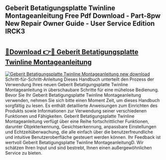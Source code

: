 ## Geberit Betatigungsplatte Twinline Montageanleitung Free Pdf Download - Part-8pw New Repair Owner Guide - User Service Edition IRCK3

# <h2><a href="http://df84gcw.blite.top/?on=Geberit+Betatigungsplatte+Twinline+Montageanleitung">🔗Download 👉🔴 Geberit Betatigungsplatte Twinline Montageanleitung</a></h2>

[![Geberit Betatigungsplatte Twinline Montageanleitung new download](https://i.imgur.com/lujVjoI.png)](http://df84gcw.blite.top/?on=Geberit+Betatigungsplatte+Twinline+Montageanleitung)
Schritt-für-Schritt-Anleitung Dieses Handbuch unterteilt den Prozess der Verwendung Ihres neuen Geberit Betatigungsplatte Twinline Montageanleitung in überschaubare Schritte für eine mühelose Bedienung. Bevor Sie Ihr Geberit Betatigungsplatte Twinline Montageanleitung verwenden, nehmen Sie sich bitte einen Moment Zeit, um dieses Handbuch sorgfältig zu lesen. Es enthält detaillierte Anweisungen zum Einrichten des Produkts sowie Informationen zur Verwendung seiner verschiedenen Funktionen und Fähigkeiten. Geberit Betatigungsplatte Twinline Montageanleitung verfügt über eine Reihe fortschrittlicher Funktionen, darunter Objekterkennung, Gesichtserkennung, anpassbare Einstellungen und Echtzeitüberwachung, die alle einfach über die benutzerfreundliche und intuitive Benutzeroberfläche gesteuert werden können. Ihr Feedback ist wertvoll Geberit Betatigungsplatte Twinline MontageanleitungD. Wir schätzen Ihren Input und sind bestrebt, Ihnen einen außergewöhnlichen Service zu bieten.
